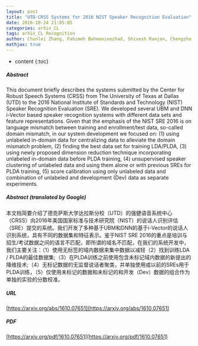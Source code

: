 ```yaml
---
layout: post
title: "UTD-CRSS Systems for 2016 NIST Speaker Recognition Evaluation"
date: 2016-10-24 21:05:05
categories: arXiv_CL
tags: arXiv_CL Recognition
author: Chunlei Zhang, Fahimeh Bahmaninezhad, Shivesh Ranjan, Chengzhu Yu, Navid Shokouhi, John H.L. Hansen
mathjax: true
---
```


* content
{:toc}

##### Abstract
This document briefly describes the systems submitted by the Center for Robust Speech Systems (CRSS) from The University of Texas at Dallas (UTD) to the 2016 National Institute of Standards and Technology (NIST) Speaker Recognition Evaluation (SRE). We developed several UBM and DNN i-Vector based speaker recognition systems with different data sets and feature representations. Given that the emphasis of the NIST SRE 2016 is on language mismatch between training and enrollment/test data, so-called domain mismatch, in our system development we focused on: (1) using unlabeled in-domain data for centralizing data to alleviate the domain mismatch problem, (2) finding the best data set for training LDA/PLDA, (3) using newly proposed dimension reduction technique incorporating unlabeled in-domain data before PLDA training, (4) unsupervised speaker clustering of unlabeled data and using them alone or with previous SREs for PLDA training, (5) score calibration using only unlabeled data and combination of unlabeled and development (Dev) data as separate experiments.

##### Abstract (translated by Google)
本文档简要介绍了德克萨斯大学达拉斯分校（UTD）的强健语音系统中心（CRSS）向2016年美国国家标准与技术研究院（NIST）的说话人识别评估（SRE）提交的系统。我们开发了多种基于UBM和DNN的基于i-Vector的说话人识别系统，具有不同的数据集和特征表示。鉴于NIST SRE 2016的重点是培训与招生/考试数据之间的语言不匹配，即所谓的域名不匹配，在我们的系统开发中，我们主要关注：（1）使用无标签的域内数据来集中数据以减轻（2）找到训练LDA / PLDA的最佳数据集;（3）在PLDA训练之前使用包含未标记域内数据的新提出的降维技术;（4）无标记数据的无监督说话者聚类，并单独使用或以前的SREs用于PLDA训练，（5）仅使用未标记的数据和未标记的和开发（Dev）数据的组合作为单独的实验的分数校准。

##### URL
[https://arxiv.org/abs/1610.07651](https://arxiv.org/abs/1610.07651)

##### PDF
[https://arxiv.org/pdf/1610.07651](https://arxiv.org/pdf/1610.07651)

